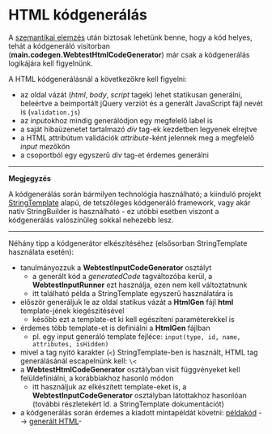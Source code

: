 # HTML kódgenerálás

A [szemantikai elemzés](SemanticAnalysis.md) után biztosak lehetünk benne, hogy a kód helyes, tehát a kódgeneráló visitorban (**main.codegen.WebtestHtmlCodeGenerator**) már csak a kódgenerálás logikájára kell figyelnünk.

A HTML kódgenerálásnál a következőkre kell figyelni:
- az oldal vázát (*html*, *body*, *script* tagek) lehet statikusan generálni, beleértve a beimportált jQuery verziót és a generált JavaScript fájl nevét is (```validation.js```)
- az inputokhoz mindig generálódjon egy megfelelő label is
- a saját hibaüzenetet tartalmazó *div* tag-ek kezdetben legyenek elrejtve
- a HTML attribútum validációk *attribute*-ként jelennek meg a megfelelő *input* mezőkön
- a csoportból egy egyszerű *div* tag-et érdemes generálni

---
**Megjegyzés**

A kódgenerálás során bármilyen technológia használható; a kiinduló projekt [StringTemplate](https://www.stringtemplate.org/) alapú, de tetszőleges kódgeneráló framework, vagy akár natív StringBuilder is használható - ez utóbbi esetben viszont a kódgenerálás valószínűleg sokkal nehezebb lesz.

---

Néhány tipp a kódgenerátor elkészítéséhez (elsősorban StringTemplate használata esetén):
- tanulmányozzuk a **WebtestInputCodeGenerator** osztályt
    - a generált kód a *generatedCode* tagváltozóba kerül, a **WebtestInputRunner** ezt használja, ezen nem kell változtatnunk
    - itt található példa a StringTemplate egyszerű használatára is
- először generáljuk le az oldal statikus vázát a **HtmlGen** fájl **html** template-jének kiegészítésével
    - később ezt a template-et ki kell egészíteni paraméterekkel is
- érdemes több template-et is definiálni a **HtmlGen** fájlban
    - pl. egy input generáló template fejléce: ```input(type, id, name, attributes, isHidden)```
- mivel a tag nyitó karakter (`<`) StringTemplate-ben is használt, HTML tag generálásánál escapelnünk kell: `\<`
- a **WebtestHtmlCodeGenerator** osztályban visit függvényeket kell felüldefiniálni, a korábbiakhoz hasonló módon
    - itt használjuk az elkészített template-eket is, a **WebtestInputCodeGenerator** osztályban látottakhoz hasonlóan (további részletekért ld. a StringTemplate dokumentációt)
- a kódgenerálás során érdemes a kiadott mintapéldát követni: [példakód](https://github.com/MDSDLab/mdsd-2024-lab4-antlr/blob/main/src/examples/PersonForm.wtiv) --> [generált HTML](https://github.com/MDSDLab/mdsd-2024-lab4-antlr/blob/main/src/examples/generated/PersonForm.html)-